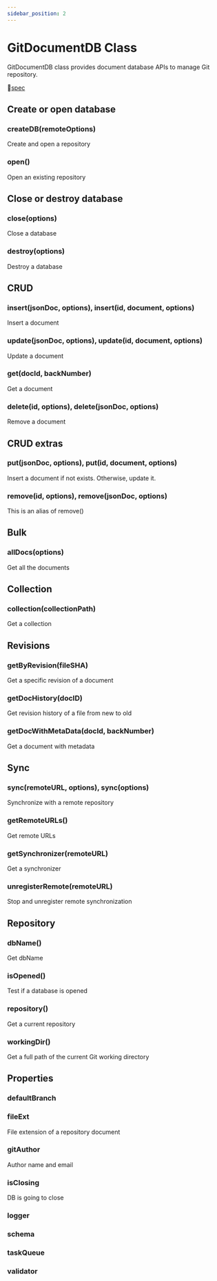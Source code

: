 ```yaml
---
sidebar_position: 2
---
```


# GitDocumentDB Class

GitDocumentDB class provides document database APIs to manage Git repository.

🧰[spec](https://github.com/sosuisen/git-documentdb/blob/doc-v1.0/docs-api/git-documentdb.gitdocumentdb.md)

## Create or open database

### createDB(remoteOptions)
Create and open a repository

### open()
Open an existing repository

## Close or destroy database

### close(options)
Close a database

### destroy(options)
Destroy a database



## CRUD

### insert(jsonDoc, options), insert(id, document, options)

Insert a document

### update(jsonDoc, options), update(id, document, options)

Update a document

### get(docId, backNumber)

Get a document

### delete(id, options), delete(jsonDoc, options)

Remove a document

## CRUD extras

### put(jsonDoc, options), put(id, document, options)

Insert a document if not exists. Otherwise, update it.

### remove(id, options), remove(jsonDoc, options)

This is an alias of remove()



## Bulk

### allDocs(options)

Get all the documents

## Collection

### collection(collectionPath)
Get a collection



## Revisions

### getByRevision(fileSHA)

Get a specific revision of a document

### getDocHistory(docID)

Get revision history of a file from new to old

### getDocWithMetaData(docId, backNumber)

Get a document with metadata



## Sync

### sync(remoteURL, options), sync(options)

Synchronize with a remote repository

### getRemoteURLs()

Get remote URLs

### getSynchronizer(remoteURL)

Get a synchronizer

### unregisterRemote(remoteURL)

Stop and unregister remote synchronization



## Repository

### dbName()

Get dbName

### isOpened()

Test if a database is opened

### repository()

Get a current repository

### workingDir()

Get a full path of the current Git working directory



## Properties

### defaultBranch
### fileExt 	
File extension of a repository document
### gitAuthor
Author name and email
### isClosing
DB is going to close
### logger
### schema
### taskQueue
### validator




